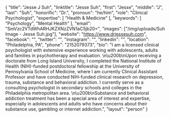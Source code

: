 {
  "title": "Jesse J Suh",
  "linktitle": "Jesse Suh",
  "first": "Jesse",
  "middle": "J",
  "last": "Suh",
  "honorific": "Dr.",
  "pronoun": "he/him",
  "role": "Clinical Psychologist",
  "expertise": [
    "Health & Medicine"
  ],
  "keywords": [
    "Psychology",
    "Mental Health"
  ],
  "email": "SmVzc2VTdWhARHJKZXNzZVN1aC5jb20=",
  "images": ["/img/uploads/Suh Image - Jesse Suh.jpg"],
  "website": "https://www.drjessesuh.com",
  "facebook": "",
  "twitter": "",
  "instagram": "",
  "linkedin": "",
  "location": "Philadelphia, PA",
  "phone": "2152079373",
  "bio": "I am a licensed clinical psychologist with extensive experience working with adolescents, adults and families in psychotherapy and evaluation. \n\u200b\nUpon receiving a doctorate from Long Island University, I completed the National Institute of Health (NIH)-funded postdoctoral fellowship at the University of Pennsylvania School of Medicine, where I am currently Clinical Assistant Professor and have conducted NIH-funded clinical research on depression, trauma, substance and behavioral addiction. I currently serve as a consulting psychologist in secondary schools and colleges in the Philadelphia metropolitan area. \n\u200b\nSubstance and behavioral addiction treatment has been a special area of interest and expertise, especially in adolescents and adults who have concerns about their substance use, gambling or internet addiction.",
  "layout": "person"
}
